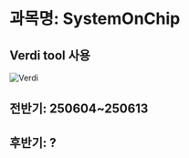 # 과목명: SystemOnChip
## Verdi tool 사용
![Verdi](https://img.shields.io/badge/tool:_Verdi-blue?logo=python&logoColor=003366)
## 전반기: 250604~250613 
## 후반기: ?
